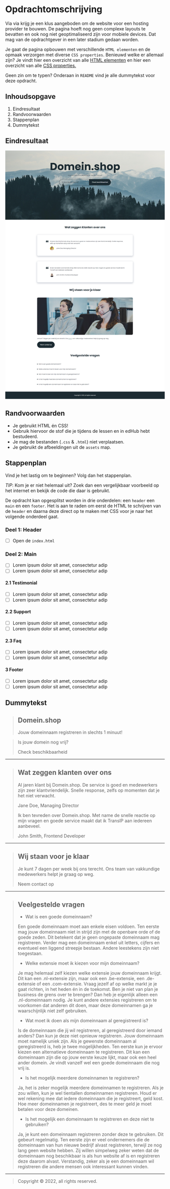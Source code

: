 # Opdrachtomschrijving
Via via krijg je een klus aangeboden om de website voor een hosting provider te bouwen. De pagina hoeft nog geen complexe layouts te bevatten en ook nog niet geoptimaliseerd zijn voor mobiele devices. Dat mag van de opdrachtgever in een later stadium gedaan worden.

Je gaat de pagina opbouwen met verschillende `HTML elementen` en de opmaak verzorgen met diverse `CSS properties`. Benieuwd welke er allemaal zijn?
Je vindt hier een overzicht van alle [HTML elementen](https://www.w3schools.com/TAgs/default.asp) en hier een overzicht van alle [CSS properties.](https://www.w3schools.com/cssref/)


Geen zin om te typen? Onderaan in `README` vind je alle dummytekst voor deze opdracht.

## Inhoudsopgave
1. Eindresultaat
2. Randvoorwaarden
3. Stappenplan
4. Dummytekst

## Eindresultaat

![Het eindresultaat op desktop](assets/examples/voorbeeld-pagina-desktop-met-css.png)

## Randvoorwaarden
* Je gebruikt HTML én CSS!
* Gebruik hiervoor de stof die je tijdens de lessen en in edHub hebt bestudeerd.
* Je mag de bestanden (`.css` & `.html`) niet verplaatsen.
* Je gebruikt de afbeeldingen uit de `assets` map.

## Stappenplan
Vind je het lastig om te beginnen? Volg dan het stappenplan.

_TIP_: Kom je er niet helemaal uit? Zoek dan een vergelijkbaar voorbeeld op het internet en bekijk de code die daar is gebruikt.

De opdracht kan opgesplitst worden in drie onderdelen: een `header` een `main` en een `footer`. Het is aan te raden om eerst de HTML te schrijven van de `header` en daarna deze direct op te maken met CSS voor je naar het volgende onderdeel gaat.

### Deel 1: Header
- [ ] Open de `index.html` 

### Deel 2: Main
- [ ] Lorem ipsum dolor sit amet, consectetur adip
- [ ] Lorem ipsum dolor sit amet, consectetur adip

#### 2.1 Testimonial
- [ ] Lorem ipsum dolor sit amet, consectetur adip
- [ ] Lorem ipsum dolor sit amet, consectetur adip

#### 2.2 Support
- [ ] Lorem ipsum dolor sit amet, consectetur adip
- [ ] Lorem ipsum dolor sit amet, consectetur adip

#### 2.3 Faq
- [ ] Lorem ipsum dolor sit amet, consectetur adip
- [ ] Lorem ipsum dolor sit amet, consectetur adip

#### 3 Footer
- [ ] Lorem ipsum dolor sit amet, consectetur adip
- [ ] Lorem ipsum dolor sit amet, consectetur adip

## Dummytekst
> ## Domein.shop
> Jouw domeinnaam registreren in slechts 1 minuut!

> Is jouw domein nog vrij?
> 
> Check beschikbaarheid
-------------------------------------------------------------------------
> ## Wat zeggen klanten over ons
> Al jaren klant bij Domein.shop. De service is goed en medewerkers zijn zeer klantvriendelijk. Snelle response, zelfs op momenten dat je het niet verwacht.
> 
> Jane Doe, Managing Director
> 
> Ik ben tevreden over Domein.shop. Met name de snelle reactie op mijn vragen en goede service maakt dat ik TransIP aan iedereen aanbeveel.
> 
> John Smith, Frontend Developer

-------------------------------------------------------------------------
> ## Wij staan voor je klaar
> Je kunt 7 dagen per week bij ons terecht. Ons team van vakkundige medewerkers helpt je graag op weg.
> 
> Neem contact op
-------------------------------------------------------------------------
> ## Veelgestelde vragen
> - Wat is een goede domeinnaam?
>
> Een goede domeinnaam moet aan enkele eisen voldoen. Ten eerste mag jouw domeinnaam niet in strijd zijn met de openbare orde of de goede zeden. Dit betekent dat je geen ongepaste domeinnaam mag registreren. Verder mag een domeinnaam enkel uit letters, cijfers en eventueel een liggend streepje bestaan. Andere leestekens zijn niet toegestaan.
> 
> - Welke extensie moet ik kiezen voor mijn domeinnaam? 
> 
> Je mag helemaal zelf kiezen welke extensie jouw domeinnaam krijgt. Dit kan een .nl-extensie zijn, maar ook een .be-extensie, een .de-extensie of een .com-extensie. Vraag jezelf af op welke markt je je gaat richten, in het heden én in de toekomst. Ben je niet van plan je business de grens over te brengen? Dan heb je eigenlijk alleen een .nl-domeinnaam nodig. Je kunt andere extensies registreren om te voorkomen dat anderen dit doen, maar deze domeinnamen ga je waarschijnlijk niet zelf gebruiken.
> 
> - Wat moet ik doen als mijn domeinnaam al geregistreerd is? 
> 
> Is de domeinnaam die jij wil registreren, al geregistreerd door iemand anders? Dan kun je deze niet opnieuw registreren. Jouw domeinnaam moet namelijk uniek zijn. Als je gewenste domeinnaam al geregistreerd is, heb je twee mogelijkheden. Ten eerste kun je ervoor kiezen een alternatieve domeinnaam te registreren. Dit kan een domeinnaam zijn die op jouw eerste keuze lijkt, maar ook een heel ander domein. Je vindt vanzelf wel een goede domeinnaam die nog vrij is.
> 
> - Is het mogelijk meerdere domeinnamen te registreren?
> 
> Ja, het is zeker mogelijk meerdere domeinnamen te registreren. Als je zou willen, kun je wel tientallen domeinnamen registreren. Houd er wel rekening mee dat iedere domeinnaam die je registreert, geld kost. Hoe meer domeinnamen je registreert, des te meer geld je moet betalen voor deze domeinen.
> 
> - Is het mogelijk een domeinnaam te registreren en deze niet te gebruiken? 
> 
> Ja, je kunt een domeinnaam registreren zonder deze te gebruiken. Dit gebeurt regelmatig. Ten eerste zijn er veel ondernemers die de domeinnaam van hun nieuwe bedrijf alvast registreren, terwijl ze nog lang geen website hebben. Zij willen simpelweg zeker weten dat de domeinnaam nog beschikbaar is als hun website af is en registreren deze daarom alvast. Verstandig, zeker als je een domeinnaam wil registreren die andere mensen ook interessant kunnen vinden.
>
-------------------------------------------------------------------------
> Copyright © 2022, all rights reserved.